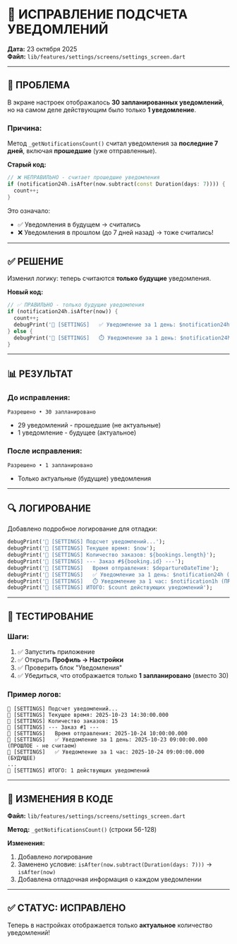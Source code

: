 # 🔔 ИСПРАВЛЕНИЕ ПОДСЧЕТА УВЕДОМЛЕНИЙ

**Дата:** 23 октября 2025  
**Файл:** `lib/features/settings/screens/settings_screen.dart`

---

## 🐛 ПРОБЛЕМА

В экране настроек отображалось **30 запланированных уведомлений**, но на самом деле действующим было только **1 уведомление**.

### Причина:
Метод `_getNotificationsCount()` считал уведомления за **последние 7 дней**, включая **прошедшие** (уже отправленные).

**Старый код:**
```dart
// ❌ НЕПРАВИЛЬНО - считает прошедшие уведомления
if (notification24h.isAfter(now.subtract(const Duration(days: 7)))) {
  count++;
}
```

Это означало:
- ✅ Уведомления в будущем → считались
- ❌ Уведомления в прошлом (до 7 дней назад) → тоже считались!

---

## ✅ РЕШЕНИЕ

Изменил логику: теперь считаются **только будущие** уведомления.

**Новый код:**
```dart
// ✅ ПРАВИЛЬНО - только будущие уведомления
if (notification24h.isAfter(now)) {
  count++;
  debugPrint('🔔 [SETTINGS]   ✅ Уведомление за 1 день: $notification24h (БУДУЩЕЕ)');
} else {
  debugPrint('🔔 [SETTINGS]   ⏱️ Уведомление за 1 день: $notification24h (ПРОШЛОЕ - не считаем)');
}
```

---

## 📊 РЕЗУЛЬТАТ

### До исправления:
```
Разрешено • 30 запланировано
```
- 29 уведомлений - прошедшие (не актуальные)
- 1 уведомление - будущее (актуальное)

### После исправления:
```
Разрешено • 1 запланировано
```
- Только актуальные (будущие) уведомления

---

## 🔍 ЛОГИРОВАНИЕ

Добавлено подробное логирование для отладки:

```dart
debugPrint('🔔 [SETTINGS] Подсчет уведомлений...');
debugPrint('🔔 [SETTINGS] Текущее время: $now');
debugPrint('🔔 [SETTINGS] Количество заказов: ${bookings.length}');
debugPrint('🔔 [SETTINGS] --- Заказ #${booking.id} ---');
debugPrint('🔔 [SETTINGS]   Время отправления: $departureDateTime');
debugPrint('🔔 [SETTINGS]   ✅ Уведомление за 1 день: $notification24h (БУДУЩЕЕ)');
debugPrint('🔔 [SETTINGS]   ⏱️ Уведомление за 1 час: $notification1h (ПРОШЛОЕ - не считаем)');
debugPrint('🔔 [SETTINGS] ИТОГО: $count действующих уведомлений');
```

---

## 🧪 ТЕСТИРОВАНИЕ

### Шаги:
1. ✅ Запустить приложение
2. ✅ Открыть **Профиль → Настройки**
3. ✅ Проверить блок "Уведомления"
4. ✅ Убедиться, что отображается только **1 запланировано** (вместо 30)

### Пример логов:
```
🔔 [SETTINGS] Подсчет уведомлений...
🔔 [SETTINGS] Текущее время: 2025-10-23 14:30:00.000
🔔 [SETTINGS] Количество заказов: 15
🔔 [SETTINGS] --- Заказ #1 ---
🔔 [SETTINGS]   Время отправления: 2025-10-24 10:00:00.000
🔔 [SETTINGS]   ✅ Уведомление за 1 день: 2025-10-23 09:00:00.000 (ПРОШЛОЕ - не считаем)
🔔 [SETTINGS]   ✅ Уведомление за 1 час: 2025-10-24 09:00:00.000 (БУДУЩЕЕ)
...
🔔 [SETTINGS] ИТОГО: 1 действующих уведомлений
```

---

## 📝 ИЗМЕНЕНИЯ В КОДЕ

**Файл:** `lib/features/settings/screens/settings_screen.dart`

**Метод:** `_getNotificationsCount()` (строки 56-128)

**Изменения:**
1. Добавлено логирование
2. Заменено условие: `isAfter(now.subtract(Duration(days: 7)))` → `isAfter(now)`
3. Добавлена отладочная информация о каждом уведомлении

---

## ✅ СТАТУС: ИСПРАВЛЕНО

Теперь в настройках отображается только **актуальное** количество уведомлений!

